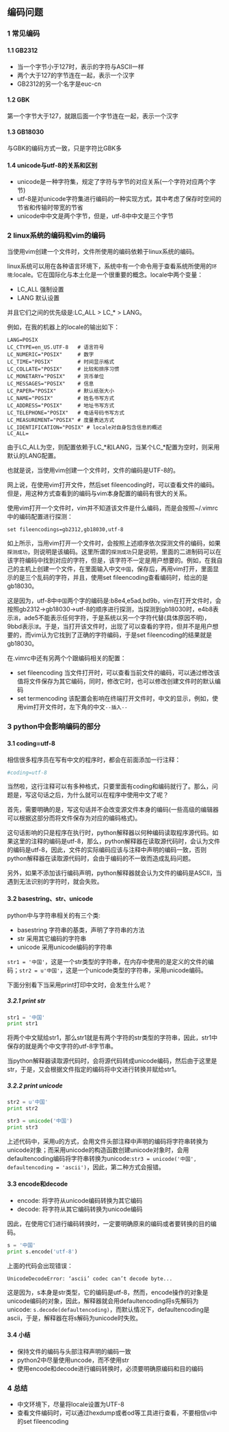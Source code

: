 ## 编码问题

### 1 常见编码

#### 1.1 GB2312

* 当一个字节小于127时，表示的字符与ASCII一样
* 两个大于127的字节连在一起，表示一个汉字
* GB2312的另一个名字是euc-cn

#### 1.2 GBK

第一个字节大于127，就跟后面一个字节连在一起，表示一个汉字

#### 1.3 GB18030

与GBK的编码方式一致，只是字符比GBK多

#### 1.4 unicode与utf-8的关系和区别

* unicode是一种字符集，规定了字符与字节的对应关系(一个字符对应两个字节)
* utf-8是对unicode字符集进行编码的一种实现方式，其中考虑了保存时空间的节省和传输时带宽的节省
* unicode中中文是两个字节，但是，utf-8中中文是三个字节

### 2 linux系统的编码和vim的编码

当使用vim创建一个文件时，文件所使用的编码依赖于linux系统的编码。

linux系统可以用在各种语言环境下，系统中有一个命令用于查看系统所使用的`环境`:locale。它在国际化与本土化是一个很重要的概念。locale中两个变量：

* LC_ALL 强制设置
* LANG 默认设置

并且它们之间的优先级是:LC_ALL > LC_* > LANG。

例如，在我的机器上的locale的输出如下：

```
LANG=POSIX
LC_CTYPE=en_US.UTF-8   # 语言符号
LC_NUMERIC="POSIX"     # 数字
LC_TIME="POSIX"        # 时间显示格式
LC_COLLATE="POSIX"     # 比较和排序习惯
LC_MONETARY="POSIX"    # 货币单位
LC_MESSAGES="POSIX"    # 信息
LC_PAPER="POSIX"       # 默认纸张大小
LC_NAME="POSIX"        # 姓名书写方式
LC_ADDRESS="POSIX"     # 地址书写方式
LC_TELEPHONE="POSIX"   # 电话号码书写方式
LC_MEASUREMENT="POSIX" # 度量表达方式
LC_IDENTIFICATION="POSIX" # locale对自身包含信息的概述
LC_ALL=
```

由于LC_ALL为空，则配置依赖于LC_*和LANG，当某个LC_*配置为空时，则采用默认的LANG配置。

也就是说，当使用vim创建一个文件时，文件的编码是UTF-8的。

网上说，在使用vim打开文件，然后set fileencoding时，可以查看文件的编码。但是，用这种方式查看到的编码与vim本身配置的编码有很大的关系。

使用vim打开一个文件时，vim并不知道该文件是什么编码，而是会按照~/.vimrc中的编码配置进行探测：

```
set fileencodings=gb2312,gb18030,utf-8
```

如上所示，当用vim打开一个文件时，会按照上述顺序依次探测文件的编码，如果`探测成功`，则说明是该编码。这里所谓的`探测成功`只是说明，里面的二进制码可以在该字符编码中找到对应的字符，但是，该字符不一定是用户想要的。例如，在我自己的主机上创建一个文件，在里面输入中文`中国`，保存后，再用vim打开，里面显示的是三个乱码的字符，并且，使用set fileencoding查看编码时，给出的是gb18030。

这是因为，utf-8中`中国`两个字的编码是:b8e4,e5ad,bd9b，vim在打开文件时，会按照gb2312->gb18030->utf-8的顺序进行探测，当探测到gb18030时，e4b8表示`涓`，ade5不能表示任何字符，于是系统以另一个字符代替(具体原因不明)，9bbd表示`浗`。于是，当打开该文件时，出现了可以查看的字符，但并不是用户想要的，而vim认为它找到了正确的字符编码，于是set fileencoding的结果就是gb18030。

在.vimrc中还有另两个个跟编码相关的配置：

* set fileencoding 当文件打开时，可以查看当前文件的编码，可以通过修改该值将文件保存为其它编码，同时，修改它时，也可以修改创建文件时的默认编码
* set termencoding 该配置会影响在终端打开文件时，中文的显示，例如，使用vim打开文件时，左下角的中文`--插入--`

### 3 python中会影响编码的部分

#### 3.1 coding=utf-8

相信很多程序员在写有中文的程序时，都会在前面添加一行注释：

```python
#coding=utf-8
```

当然啦，这行注释可以有多种格式，只要里面有coding和编码就行了。那么，问题是，写这句话之后，为什么就可以在程序中使用中文了呢？

首先，需要明确的是，写这句话并不会改变源文件本身的编码(一些高级的编辑器可以根据这部分而将文件保存为对应的编码格式)。

这句话影响的只是程序在执行时，python解释器以何种编码读取程序源代码。如果这里的注释的编码是utf-8，那么，python解释器在读取源代码时，会认为文件的编码是utf-8，因此，文件的实际编码应该与注释中声明的编码一致，否则python解释器在读取源代码时，会由于编码的不一致而造成乱码问题。

另外，如果不添加该行编码声明，python解释器就会认为文件的编码是ASCII，当遇到无法识别的字符时，就会失败。

#### 3.2 basestring、str、unicode

python中与字符串相关的有三个类:

* basestring 字符串的基类，声明了字符串的方法
* str 采用其它编码的字符串
* unicode 采用unicode编码的字符串

`str1 = '中国'`，这是一个str类型的字符串，在内存中使用的是定义的文件的编码；`str2 = u'中国'`，这是一个unicode类型的字符串，采用unicode编码。

下面分别看下当采用print打印中文时，会发生什么呢？

##### 3.2.1 print str

```python
str1 = '中国'
print str1
```

将两个中文赋给str1，那么str1就是有两个字符的str类型的字符串，因此，str1中保存的就是两个中文字符的utf-8字节串。

当python解释器读取源代码时，会将源代码转成unicode编码，然后由于这里是str，于是，又会根据文件指定的编码将中文进行转换并赋给str1。

##### 3.2.2 print unicode

```python
str2 = u'中国'
print str2

str3 = unicode('中国')
print str3
```

上述代码中，采用u的方式，会用文件头部注释中声明的编码将字符串转换为unicode对象；而采用unicode的构造函数创建unicode对象时，会用defaultencoding编码将字符串转换为unicode:`str3 = unicode('中国', defaultencoding = 'ascii')`，因此，第二种方式会报错。

#### 3.3 encode和decode

* encode: 将字符从unicode编码转换为其它编码
* decode: 将字符从其它编码转换为unicode编码

因此，在使用它们进行编码转换时，一定要明确原来的编码或者要转换的目的编码。

```python
s = '中国'
print s.encode('utf-8')
```

上面的代码会出现错误：

```
UnicodeDecodeError: ‘ascii’ codec can’t decode byte...
```

这是因为，s本身是str类型，它的编码是utf-8，然而，encode操作的对象是unicode编码的对象，因此，解释器就会用defaultencoding将s先解码为unicode: `s.decode(defaultencoding)`，而默认情况下，defaultencoding是ascii，于是，解释器在将s解码为unicode时失败。

#### 3.4 小结

* 保持文件的编码与头部注释声明的编码一致
* python2中尽量使用uncode，而不使用str
* 使用encode和decode进行编码转换时，必须要明确原编码和目的编码

### 4 总结

* 中文环境下，尽量将locale设置为UTF-8
* 查看文件编码时，可以通过hexdump或者od等工具进行查看，不要相信vi中的set fileencoding